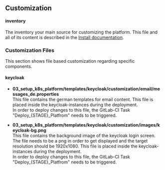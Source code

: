 ## Customization

#### inventory
The inventory your main source for customizing the platform. This file and all of its content is described in the [Install documentation](INSTALL.md).

### Customization Files
This section shows file based customization regarding specific components.
#### keycloak
- **03_setup_k8s_platform/templates/keycloak/customization/email/messages_de.properties**<br>
This file contains the german templates for email content. This file is placed inside the keycloak-instances during the deployment. <br>
In order to deploy changes to this file, the GitLab-CI Task "Deploy_{STAGE}_Platfrom" needs to be triggered.

- **03_setup_k8s_platform/templates/keycloak/customization/images/keycloak-bg.png**<br>
This file contains the background image of the keycloak login screen. The file needs to be a png in order to get displayed and the target resolution should be 1920x1080. This file is placed inside the keycloak-instances during the deployment. <br>
In order to deploy changes to this file, the GitLab-CI Task "Deploy_{STAGE}_Platfrom" needs to be triggered.
